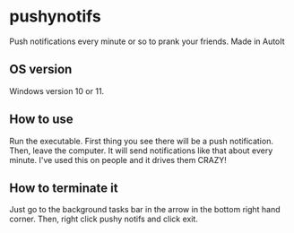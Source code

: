 # pushynotifs
Push notifications every minute or so to prank your friends. Made in AutoIt

## OS version
Windows version 10 or 11.

## How to use
Run the executable. First thing you see there will be a push notification. Then, leave the computer. It will send notifications like that about every minute. I've used this on people and it drives them CRAZY!

## How to terminate it
Just go to the background tasks bar in the arrow in the bottom right hand corner. Then, right click pushy notifs and click exit.
